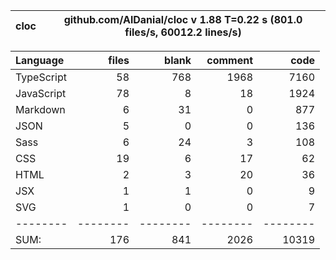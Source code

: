 | cloc | github.com/AlDanial/cloc v 1.88 T=0.22 s (801.0 files/s, 60012.2 lines/s) |
| ---- | ------------------------------------------------------------------------- |


| Language   |    files |    blank |  comment |     code |
| :--------- | -------: | -------: | -------: | -------: |
| TypeScript |       58 |      768 |     1968 |     7160 |
| JavaScript |       78 |        8 |       18 |     1924 |
| Markdown   |        6 |       31 |        0 |      877 |
| JSON       |        5 |        0 |        0 |      136 |
| Sass       |        6 |       24 |        3 |      108 |
| CSS        |       19 |        6 |       17 |       62 |
| HTML       |        2 |        3 |       20 |       36 |
| JSX        |        1 |        1 |        0 |        9 |
| SVG        |        1 |        0 |        0 |        7 |
| --------   | -------- | -------- | -------- | -------- |
| SUM:       |      176 |      841 |     2026 |    10319 |
